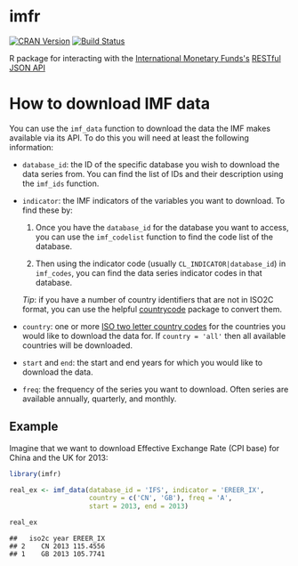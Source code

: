 imfr
====================================

[![CRAN Version](http://www.r-pkg.org/badges/version/imfr)](http://cran.r-project.org/package=imfr) [![Build Status](https://travis-ci.org/christophergandrud/imfr.svg?branch=master)](https://travis-ci.org/christophergandrud/imfr)

R package for interacting with the [International Monetary Funds's](http://data.imf.org/) [RESTful JSON API](http://datahelp.imf.org/knowledgebase/articles/667681-using-json-restful-web-service)

# How to download IMF data

You can use the `imf_data` function to download the data the IMF makes available via its API. To do this you will need at least the following information:

- `database_id`: the ID of the specific database you wish to download the data series from. You can find the list of IDs and their description using the `imf_ids` function.

- `indicator`: the IMF indicators of the variables you want to download. To find these by:

    1. Once you have the `database_id` for the database you want to access, you can use the `imf_codelist` function to find the code list of the database.

    2. Then using the indicator code (usually `CL_INDICATOR|database_id`) in `imf_codes`, you can find the data series indicator codes in that database.

    *Tip*: if you have a number of country identifiers that are not in ISO2C format, you can use the helpful [countrycode](https://cran.r-project.org/web/packages/countrycode/index.html) package to convert them.

- `country`: one or more [ISO two letter country codes](https://en.wikipedia.org/wiki/ISO_3166-1_alpha-2) for the countries you would like to download the data for. If `country = 'all'` then all available countries will be downloaded.

- `start` and `end`: the start and end years for which you would like to download the data.

- `freq`: the frequency of the series you want to download. Often series are available annually, quarterly, and monthly.

## Example

Imagine that we want to download Effective Exchange Rate (CPI base) for China and the UK for 2013:


```r
library(imfr)

real_ex <- imf_data(database_id = 'IFS', indicator = 'EREER_IX',
                    country = c('CN', 'GB'), freq = 'A',
                    start = 2013, end = 2013)
```




```r
real_ex
```

```
##   iso2c year EREER_IX
## 2    CN 2013 115.4556
## 1    GB 2013 105.7741
```
